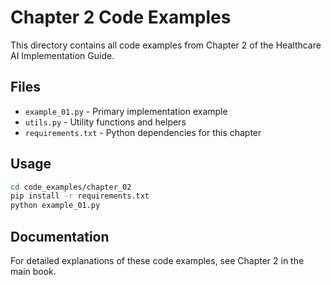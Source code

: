 # Chapter 2 Code Examples

This directory contains all code examples from Chapter 2 of the Healthcare AI Implementation Guide.

## Files

- `example_01.py` - Primary implementation example
- `utils.py` - Utility functions and helpers
- `requirements.txt` - Python dependencies for this chapter

## Usage

```bash
cd code_examples/chapter_02
pip install -r requirements.txt
python example_01.py
```

## Documentation

For detailed explanations of these code examples, see Chapter 2 in the main book.
